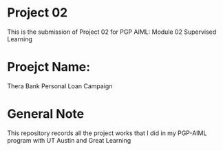 # Project 02
This is the submission of Project 02 for PGP AIML: Module 02 Supervised Learning

# Proejct Name:
Thera Bank Personal Loan Campaign

# General Note
This repository records all the project works that I did in my PGP-AIML program with UT Austin and Great Learning
